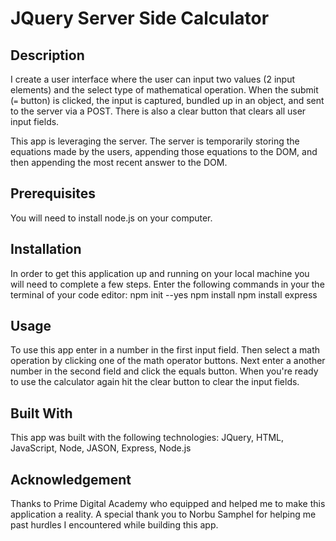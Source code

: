 # JQuery Server Side Calculator 

## Description

I create a user interface where the user can input two values (2 input elements) and the select type of mathematical operation. When the submit (`=` button) is clicked, the input is captured, bundled up in an object, and sent to the server via a POST. There is also a clear button that clears all user input fields. 

This app is leveraging the server. The server is temporarily storing the equations made by the users, appending those equations to the DOM, and then appending the most recent answer to the DOM. 

## Prerequisites

You will need to install node.js on your computer.

## Installation

In order to get this application up and running on your local machine you will need to complete a few steps. 
    Enter the following commands in your the terminal of your code editor:
        npm init --yes 
        npm install
        npm install express
    
## Usage

To use this app enter in a number in the first input field. Then select a math operation by clicking one of the math operator buttons. Next enter a another number in the second field and click the equals button. When you're ready to use the calculator again hit the clear button to clear the input fields. 

## Built With

This app was built with the following technologies: 
    JQuery, HTML, JavaScript, Node, JASON, Express, Node.js

## Acknowledgement

Thanks to Prime Digital Academy who equipped and helped me to make this application a reality. A special thank you to Norbu Samphel for helping me past hurdles I encountered while building this app.

